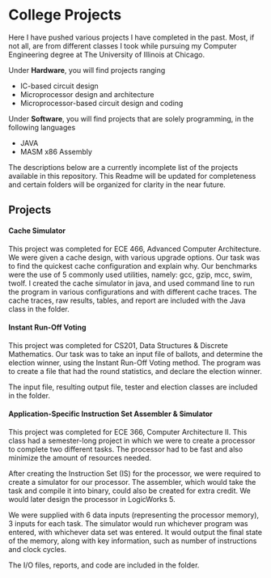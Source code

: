 # College Projects

Here I have pushed various projects I have completed in the past. 
Most, if not all, are from different classes I took while pursuing my Computer Engineering degree at The University of Illinois at Chicago.

Under **Hardware**, you will find projects ranging
* IC-based circuit design 
* Microprocessor design and architecture 
* Microprocessor-based circuit design and coding

Under **Software**, you will find projects that are solely programming, in the following languages
* JAVA
* MASM x86 Assembly

The descriptions below are a currently incomplete list of the projects available in this repository. This Readme will be updated for completeness and certain folders will be organized for clarity in the near future.

## Projects

#### Cache Simulator

This project was completed for ECE 466, Advanced Computer Architecture.
We were given a cache design, with various upgrade options.
Our task was to find the quickest cache configuration and explain why.
Our benchmarks were the use of 5 commonly used utilities, namely: gcc, gzip, mcc, swim, twolf.
I created the cache simulator in java, and used command line to run the program in various configurations and with different cache traces.
The cache traces, raw results, tables, and report are included with the Java class in the folder.

#### Instant Run-Off Voting

This project was completed for CS201, Data Structures & Discrete Mathematics.
Our task was to take an input file of ballots, and determine the election winner, using the Instant Run-Off Voting method.
The program was to create a file that had the round statistics, and declare the election winner.

The input file, resulting output file, tester and election classes are included in the folder.

#### Application-Specific Instruction Set Assembler & Simulator

This project was completed for ECE 366, Computer Architecture II.
This class had a semester-long project in which we were to create a processor to complete two different tasks.
The processor had to be fast and also minimize the amount of resources needed.

After creating the Instruction Set (IS) for the processor, we were required to create a simulator for our processor. The assembler, which would take the task and compile it into binary, could also be created for extra credit.
We would later design the processor in LogicWorks 5.

We were supplied with 6 data inputs (representing the processor memory), 3 inputs for each task.
The simulator would run whichever program was entered, with whichever data set was entered.
It would  output the final state of the memory, along with key information, such as number of instructions and clock cycles.

The I/O files, reports, and code are included in the folder.